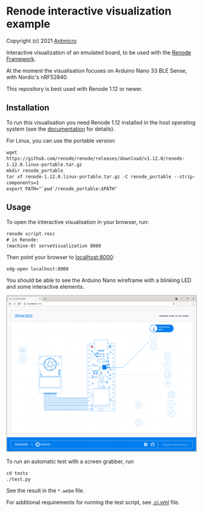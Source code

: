 # Renode interactive visualization example

Copyright (c) 2021 [Antmicro](https://www.antmicro.com)

Interactive visualization of an emulated board, to be used with the [Renode Framework](https://www.renode.io).

At the moment the visualisation focuses on Arduino Nano 33 BLE Sense, with Nordic's nRF52840.

This repository is best used with Renode 1.12 or newer.

## Installation

To run this visualisation you need Renode 1.12 installed in the host operating system (see the [documentation](https://docs.renode.io/en/latest/introduction/installing.html) for details).

For Linux, you can use the portable version:
```
wget https://github.com/renode/renode/releases/download/v1.12.0/renode-1.12.0.linux-portable.tar.gz
mkdir renode_portable
tar xf renode-1.12.0.linux-portable.tar.gz -C renode_portable --strip-components=1
export PATH="`pwd`/renode_portable:$PATH"
```

## Usage

To open the interactive visualisation in your browser, run:

```
renode script.resc
# in Renode:
(machine-0) serveVisualization 8000
```

Then point your browser to [localhost:8000](http://localhost:8000):

```
xdg-open localhost:8000
```

You should be able to see the Arduino Nano wireframe with a blinking LED and some interactive elements.

![Renode visualisation](./assets/renode-visualisation.png "Arduino Nano 33 BLE Sense visualisation")

To run an automatic test with a screen grabber, run

```
cd tests
./test.py
```

See the result in the `*.webm` file.

For additional requirements for running the test script, see [.ci.yml](./.ci.yml) file.

